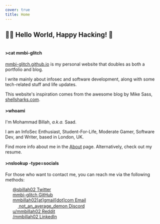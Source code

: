 ```yaml
---
cover: true
title: Home
---
```


## 👨‍💻 Hello World, Happy Hacking! 👋

<hr style="height:0px; visibility:hidden;" />

#### >cat mmbi-glitch

[mmbi-glitch.github.io](https://mmbi-glitch.github.io) is my personal website that doubles as both a portfolio and blog.

I write mainly about infosec and software development, along with some tech-related stuff and life updates.

This website's inspiration comes from the awesome blog by Mike Sass, [shellsharks.com](https://shellsharks.com/).

#### >whoami

I'm Mohammad Billah, _a.k.a._ Saad.

I am an InfoSec Enthusiast, Student-For-Life, Moderate Gamer, Software Dev, and Writer, based in London, UK.

Find more info about me in the [About](/about/) page. Alternatively, check out my resume.

#### >nslookup -type=socials

For those who want to contact me, you can reach me via the following methods:

<ul style="list-style-type: none;">
  
  <li>
    <a href="https://twitter.com/sbillah02" title="Twitter" class="no-mark-external">
      <span class="icon-twitter"></span>
      @sbillah02
      <span class="sr-only">Twitter</span>
    </a>
  </li>

  <li>
    <a href="https://github.com/mmbi-glitch" title="GitHub" class="no-mark-external">
      <span class="icon-github"></span>
      mmbi-glitch
      <span class="sr-only">GitHub</span>
    </a>
  </li>

  <li>
    <a href="mailto:mmbillah02@gmail.com" title="Email" class="no-mark-external">
      <span class="icon-mail"></span>
      mmbillah02[at]gmail[dot]com
      <span class="sr-only">Email</span>
    </a>
  </li>

  <li>
    <a href="https://discordapp.com/users/657106602540793857" title="Discord" class="no-mark-external">
      <span><img src="https://assets-global.website-files.com/6257adef93867e50d84d30e2/636e0a6ca814282eca7172c6_icon_clyde_white_RGB.svg" style="width: 16px; height: 16px"/></span>
      not_an_average_demon
      <span class="sr-only">Discord</span>
    </a>
  </li>

  <li>
    <a href="https://www.reddit.com/user/mmbillah02" title="reddit" class="no-mark-external">
      <span class="icon-reddit"></span>
      u/mmbillah02
      <span class="sr-only">Reddit</span>
    </a>
  </li>

  <li>
    <a href="https://www.linkedin.com/in/mmbillah02" title="LinkedIn" class="no-mark-external">
      <span class="icon-linkedin2"></span>
      /mmbillah02
      <span class="sr-only">LinkedIn</span>
    </a>
  </li>

</ul>

